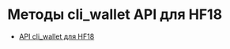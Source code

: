 ﻿# Методы cli_wallet API для HF18

* [API cli_wallet для HF18](/golosd/api-hf18/HF18-API-cli_wallet-reference.md)
